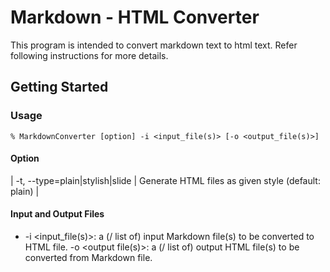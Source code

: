 # Markdown - HTML Converter
This program is intended to convert markdown text to html text. Refer following instructions for more details.

## Getting Started

### Usage
```
% MarkdownConverter [option] -i <input_file(s)> [-o <output_file(s)>]
```
#### Option  

| -t, --type=plain|stylish|slide 	| Generate HTML files as given style (default: plain) 	|

#### Input and Output Files

+ -i <input_file(s)>: a (/ list of) input Markdown file(s) to be converted to HTML file.
-o <output file(s)>: a (/ list of) output HTML file(s) to be converted from Markdown file.  
